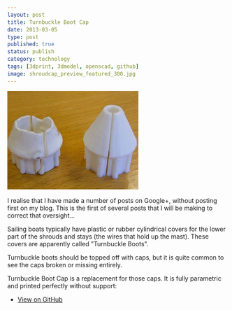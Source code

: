 ```yaml
--- 
layout: post 
title: Turnbuckle Boot Cap
date: 2013-03-05
type: post 
published: true 
status: publish
category: technology
tags: [3dprint, 3dmodel, openscad, github]
image: shroudcap_preview_featured_300.jpg
---
```


<a href="/assets/shroudcap_preview_featured.jpg"><img src="/assets/shroudcap_preview_featured_300.jpg" class="image-right" alt="Turnbuckle Boot Cap"></a>

I realise that I have made a number of posts on Google+, without posting
first on my blog. This is the first of several posts that I will be
making to correct that oversight...

Sailing boats typically have plastic or rubber cylindrical covers for
the lower part of the shrouds and stays (the wires that hold up the
mast). These covers are apparently called "Turnbuckle Boots".

<!--more-->

Turnbuckle boots should be topped off with caps, but it is quite common
to see the caps broken or missing entirely.

Turnbuckle Boot Cap is a replacement for those caps. It is fully parametric and
printed perfectly without support:

   * [View on GitHub](https://github.com/chrisjrob/shroudcap)
